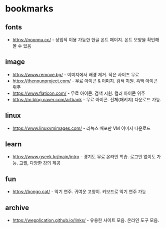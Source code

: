 # bookmarks



## fonts

- https://noonnu.cc/ - 상업적 이용 가능한 한글 폰트 페이지. 폰트 모양을 확인해볼 수 있음


## image
- https://www.remove.bg/ - 이미지에서 배경 제거. 작은 사이즈 무료
- https://thenounproject.com/ - 무료 아이콘 & 이미지. 검색 지원. 흑백 아이콘 위주
- https://www.flaticon.com/ - 무료 아이콘. 검색 지원. 컬러 아이콘 위주
- https://m.blog.naver.com/artbank - 무료 아이콘. 전체(패키지) 다운로드 가능.


## linux
- https://www.linuxvmimages.com/ - 리눅스 배포판 VM 이미지 다운로드


## learn
- https://www.gseek.kr/main/intro - 경기도 무료 온라인 학습. 로그인 없이도 가능. 고퀄, 다양한 강의 제공


## fun
- https://bongo.cat/ - 악기 연주. 귀여운 고양이. 키보드로 악기 연주 가능


## archive
- https://wepplication.github.io/links/ - 유용한 사이트 모음. 온라인 도구 모음.
